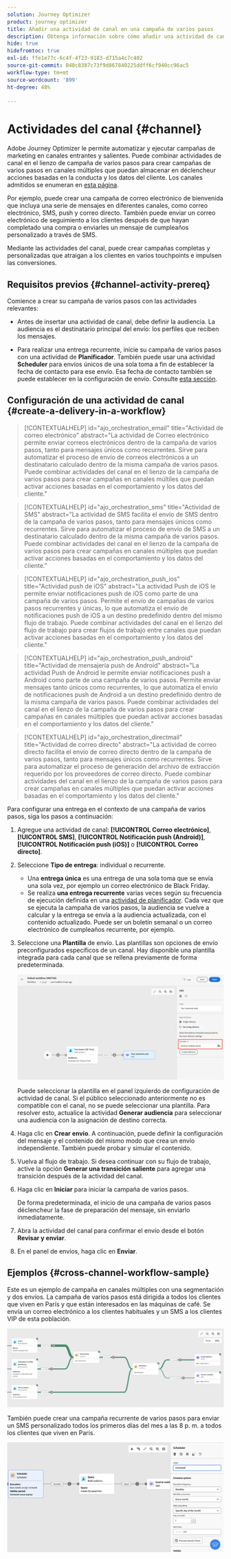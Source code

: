 ```yaml
---
solution: Journey Optimizer
product: journey optimizer
title: Añadir una actividad de canal en una campaña de varios pasos
description: Obtenga información sobre cómo añadir una actividad de canal en una campaña de varios pasos
hide: true
hidefromtoc: true
exl-id: ffe1e77c-6c4f-4f23-9183-d715a4c7c402
source-git-commit: 040c8387c73f9d867840225ddff6cf940cc96ac5
workflow-type: tm+mt
source-wordcount: '899'
ht-degree: 48%

---
```


# Actividades del canal {#channel}

Adobe Journey Optimizer le permite automatizar y ejecutar campañas de marketing en canales entrantes y salientes. Puede combinar actividades de canal en el lienzo de campaña de varios pasos para crear campañas de varios pasos en canales múltiples que puedan almacenar en déclencheur acciones basadas en la conducta y los datos del cliente. Los canales admitidos se enumeran en [esta página](../../channels/gs-channels.md).

Por ejemplo, puede crear una campaña de correo electrónico de bienvenida que incluya una serie de mensajes en diferentes canales, como correo electrónico, SMS, push y correo directo. También puede enviar un correo electrónico de seguimiento a los clientes después de que hayan completado una compra o enviarles un mensaje de cumpleaños personalizado a través de SMS.

Mediante las actividades del canal, puede crear campañas completas y personalizadas que atraigan a los clientes en varios touchpoints e impulsen las conversiones.

## Requisitos previos {#channel-activity-prereq}

Comience a crear su campaña de varios pasos con las actividades relevantes:

* Antes de insertar una actividad de canal, debe definir la audiencia. La audiencia es el destinatario principal del envío: los perfiles que reciben los mensajes.

* Para realizar una entrega recurrente, inicie su campaña de varios pasos con una actividad de **Planificador**. También puede usar una actividad **Scheduler** para envíos únicos de una sola toma a fin de establecer la fecha de contacto para ese envío. Esa fecha de contacto también se puede establecer en la configuración de envío. Consulte [esta sección](scheduler.md).

## Configuración de una actividad de canal {#create-a-delivery-in-a-workflow}

>[!CONTEXTUALHELP]
>id="ajo_orchestration_email"
>title="Actividad de correo electrónico"
>abstract="La actividad de Correo electrónico permite enviar correos electrónicos dentro de la campaña de varios pasos, tanto para mensajes únicos como recurrentes. Sirve para automatizar el proceso de envío de correos electrónicos a un destinatario calculado dentro de la misma campaña de varios pasos. Puede combinar actividades del canal en el lienzo de la campaña de varios pasos para crear campañas en canales múltiles que puedan activar acciones basadas en el comportamiento y los datos del cliente."

>[!CONTEXTUALHELP]
>id="ajo_orchestration_sms"
>title="Actividad de SMS"
>abstract="La actividad de SMS facilita el envío de SMS dentro de la campaña de varios pasos, tanto para mensajes únicos como recurrentes. Sirve para automatizar el proceso de envío de SMS a un destinatario calculado dentro de la misma campaña de varios pasos. Puede combinar actividades del canal en el lienzo de la campaña de varios pasos para crear campañas en canales múltiples que puedan activar acciones basadas en el comportamiento y los datos del cliente."

>[!CONTEXTUALHELP]
>id="ajo_orchestration_push_ios"
>title="Actividad push de iOS"
>abstract="La actividad Push de iOS le permite enviar notificaciones push de iOS como parte de una campaña de varios pasos. Permite el envío de campañas de varios pasos recurrentes y únicas, lo que automatiza el envío de notificaciones push de iOS a un destino predefinido dentro del mismo flujo de trabajo. Puede combinar actividades del canal en el lienzo del flujo de trabajo para crear flujos de trabajo entre canales que puedan activar acciones basadas en el comportamiento y los datos del cliente."

>[!CONTEXTUALHELP]
>id="ajo_orchestration_push_android"
>title="Actividad de mensajería push de Android"
>abstract="La actividad Push de Android le permite enviar notificaciones push a Android como parte de una campaña de varios pasos. Permite enviar mensajes tanto únicos como recurrentes, lo que automatiza el envío de notificaciones push de Android a un destino predefinido dentro de la misma campaña de varios pasos. Puede combinar actividades del canal en el lienzo de la campaña de varios pasos para crear campañas en canales múltiples que puedan activar acciones basadas en el comportamiento y los datos del cliente."

>[!CONTEXTUALHELP]
>id="ajo_orchestration_directmail"
>title="Actividad de correo directo"
>abstract="La actividad de correo directo facilita el envío de correo directo dentro de la campaña de varios pasos, tanto para mensajes únicos como recurrentes. Sirve para automatizar el proceso de generación del archivo de extracción requerido por los proveedores de correo directo. Puede combinar actividades del canal en el lienzo de la campaña de varios pasos para crear campañas en canales múltiples que puedan activar acciones basadas en el comportamiento y los datos del cliente."

Para configurar una entrega en el contexto de una campaña de varios pasos, siga los pasos a continuación:

1. Agregue una actividad de canal: **[!UICONTROL Correo electrónico]**, **[!UICONTROL SMS]**, **[!UICONTROL Notificación push (Android)]**, **[!UICONTROL Notificación push (iOS)]** o **[!UICONTROL Correo directo]**.

1. Seleccione **Tipo de entrega**: individual o recurrente.

   * Una **entrega única** es una entrega de una sola toma que se envía una sola vez, por ejemplo un correo electrónico de Black Friday.
   * Se realiza **una entrega recurrente** varias veces según su frecuencia de ejecución definida en una [actividad de planificador](scheduler.md). Cada vez que se ejecuta la campaña de varios pasos, la audiencia se vuelve a calcular y la entrega se envía a la audiencia actualizada, con el contenido actualizado. Puede ser un boletín semanal o un correo electrónico de cumpleaños recurrente, por ejemplo.

1. Seleccione una **Plantilla** de envío. Las plantillas son opciones de envío preconfigurados específicos de un canal. Hay disponible una plantilla integrada para cada canal que se rellena previamente de forma predeterminada.

   ![](../assets/delivery-activity-in-wf.png)

   Puede seleccionar la plantilla en el panel izquierdo de configuración de actividad de canal. Si el público seleccionado anteriormente no es compatible con el canal, no se puede seleccionar una plantilla. Para resolver esto, actualice la actividad **Generar audiencia** para seleccionar una audiencia con la asignación de destino correcta.

1. Haga clic en **Crear envío**. A continuación, puede definir la configuración del mensaje y el contenido del mismo modo que crea un envío independiente. También puede probar y simular el contenido.

1. Vuelva al flujo de trabajo. Si desea continuar con su flujo de trabajo, active la opción **Generar una transición saliente** para agregar una transición después de la actividad del canal.

1. Haga clic en **Iniciar** para iniciar la campaña de varios pasos.

   De forma predeterminada, el inicio de una campaña de varios pasos déclencheur la fase de preparación del mensaje, sin enviarlo inmediatamente.

1. Abra la actividad del canal para confirmar el envío desde el botón **Revisar y enviar**.

1. En el panel de envíos, haga clic en **Enviar**.

## Ejemplos {#cross-channel-workflow-sample}

Este es un ejemplo de campaña en canales múltiples con una segmentación y dos envíos. La campaña de varios pasos está dirigida a todos los clientes que viven en París y que están interesados en las máquinas de café. Se envía un correo electrónico a los clientes habituales y un SMS a los clientes VIP de esta población.

![](../assets/workflow-channel-example.png)

<!--
description, which use case you can perform (common other activities that you can link before of after the activity)

how to add and configure the activity

example of a configured activity within a workflow
The Email delivery activity allows you to configure the sending an email in a workflow. 

-->

También puede crear una campaña recurrente de varios pasos para enviar un SMS personalizado todos los primeros días del mes a las 8 p. m. a todos los clientes que viven en París.

![](../assets/workflow-channel-example2.png)

<!-- Scheduled emails available?

This can be a single send email and sent just once, or it can be a recurring email.
* Single send emails are standard emails, sent once.
* Recurring emails allow you to send the same email multiple times to different targets over a defined period. You can aggregate the deliveries per period in order to get reports that correspond to your needs.

When linked to a scheduler, you can define recurring emails.
Email recipients are defined upstream of the activity in the same workflow, via an Audience targeting activity.

-->


<!--The message preparation is triggered according to the workflow execution parameters. From the message dashboard, you can select whether to request or not a manual confirmation to send the message (required by default). You can start the workflow manually or place a scheduler activity in the workflow to automate execution.-->
